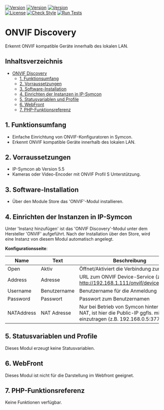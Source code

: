 [![Version](https://img.shields.io/badge/Symcon-PHPModul-red.svg)](https://www.symcon.de/service/dokumentation/entwicklerbereich/sdk-tools/sdk-php/)
[![Version](https://img.shields.io/badge/Modul%20Version-1.00-blue.svg)]()
[![Version](https://img.shields.io/badge/Symcon%20Version-5.5%20%3E-green.svg)](https://www.symcon.de/forum/threads/41251-IP-Symcon-5-5-%28Testing%29)  
[![License](https://img.shields.io/badge/License-CC%20BY--NC--SA%204.0-green.svg)](https://creativecommons.org/licenses/by-nc-sa/4.0/)
[![Check Style](https://github.com/Nall-chan/ONVIF/workflows/Check%20Style/badge.svg)](https://github.com/Nall-chan/ONVIF/actions) [![Run Tests](https://github.com/Nall-chan/ONVIF/workflows/Run%20Tests/badge.svg)](https://github.com/Nall-chan/ONVIF/actions)  

# ONVIF Discovery
Erkennt ONVIF kompatible Geräte innerhalb des lokalen LAN.  

## Inhaltsverzeichnis <!-- omit in toc -->

- [ONVIF Discovery](#onvif-discovery)
  - [1. Funktionsumfang](#1-funktionsumfang)
  - [2. Vorraussetzungen](#2-vorraussetzungen)
  - [3. Software-Installation](#3-software-installation)
  - [4. Einrichten der Instanzen in IP-Symcon](#4-einrichten-der-instanzen-in-ip-symcon)
  - [5. Statusvariablen und Profile](#5-statusvariablen-und-profile)
  - [6. WebFront](#6-webfront)
  - [7. PHP-Funktionsreferenz](#7-php-funktionsreferenz)

## 1. Funktionsumfang

  * Einfache Einrichtung von ONVIF-Konfiguratoren in Symcon.  
  * Erkennt ONVIF kompatible Geräte innerhalb des lokalen LAN.  

## 2. Vorraussetzungen

* IP-Symcon ab Version 5.5  
* Kameras oder Video-Encoder mit ONVIF Profil S Unterstützung.  

## 3. Software-Installation

* Über den Module Store das 'ONVIF'-Modul installieren.

## 4. Einrichten der Instanzen in IP-Symcon

 Unter 'Instanz hinzufügen' ist das 'ONVIF Discovery'-Modul unter dem Hersteller 'ONVIF' aufgeführt.
 Nach der Installation über den Store, wird eine Instanz von diesem Modul automatisch angelegt.  

 __Konfigurationsseite__:

| Name       | Text         | Beschreibung                                                                                                            |
| ---------- | ------------ | ----------------------------------------------------------------------------------------------------------------------- |
| Open       | Aktiv        | Öffnet/Aktiviert die Verbindung zum Gerät.                                                                              |
| Address    | Adresse      | URL zum ONVIF Device-Service (z.B. http://192.168.1.111/onvif/device_service)                                           |
| Username   | Benutzername | Benutzername für die Anmeldung                                                                                          |
| Password   | Passwort     | Passwort zum Benutzernamen                                                                                              |
| NATAddress | NAT Adresse  | Nur bei Betrieb von Symcon hinter einem NAT, ist hier die Public-IP ggfls. mit :Port einzutragen (z.B. 192.168.0.5:3777) |

## 5. Statusvariablen und Profile

Dieses Modul erzeugt keine Statusvariablen.  

## 6. WebFront

Dieses Modul ist nicht für die Darstellung im Webfront geeignet.  

## 7. PHP-Funktionsreferenz

Keine Funktionen verfügbar. 
